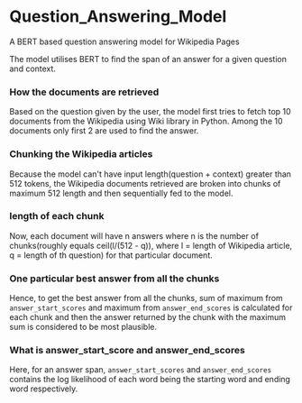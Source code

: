 # Question_Answering_Model
A BERT based question answering model for Wikipedia Pages 

The model utilises BERT to find the span of an answer for a given question and context.

<h3>How the documents are retrieved</h3>
Based on the question given by the user, the model first tries to fetch top 10 documents from the Wikipedia using Wiki library in Python. Among the 10 documents only first 2 are used to find the answer.

<h3>Chunking the Wikipedia articles</h3>
Because the model can't have input length(question + context) greater than 512 tokens, the Wikipedia documents retrieved are broken into chunks of maximum 512 length and then sequentially fed to the model.

<h3>length of each chunk</h3>
Now, each document will have n answers where n is the number of chunks(roughly equals ceil(l/(512 - q)), where l = length of Wikipedia article, q = length of th question) for that particular document. 

<h3>One particular best answer from all the chunks</h3>
Hence, to get the best answer from all the chunks, sum of maximum from <code>answer_start_scores</code> and maximum from <code>answer_end_scores</code> is calculated for each chunk and then the answer returned by the chunk with the maximum sum is considered to be most plausible.

<h3>What is answer_start_score and answer_end_scores</h3>
Here, for an answer span, <code>answer_start_scores</code> and <code>answer_end_scores</code> contains the log likelihood of each word being the starting word and ending word respectively.
